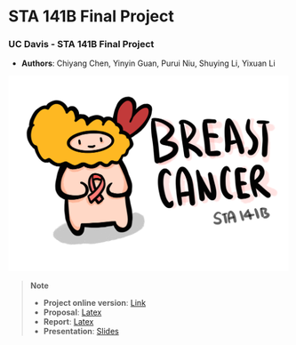 # STA 141B Final Project


### UC Davis - STA 141B Final Project
* **Authors**: Chiyang Chen, Yinyin Guan, Purui Niu, Shuying Li, Yixuan Li

<img src="images/2022-12-08-02-30-32.png" alt="drawing" width="700"/>

> **Note**
>
> * **Project online version**: [Link](https://sli-23.github.io/141project/)
> * **Proposal**: [Latex](https://www.overleaf.com/9823217632srwkshctbrmd)
> * **Report**: [Latex](https://www.overleaf.com/4224522178csppcpwgcqst)
> * **Presentation**: [Slides](https://docs.google.com/presentation/d/1VW1I-qKfIku8DwwTyGibQOvgtBOpEakpLM2pziOAptI/edit?usp=sharing)

